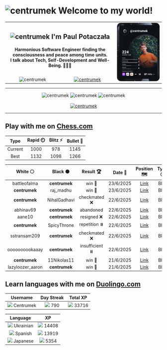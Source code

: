 <h1>
  <img
    src="https://emojis.slackmojis.com/emojis/images/1531849430/4246/blob-sunglasses.gif"
    width="30"
    alt="centrumek"
  />
  Welcome to my world!
</h1>

<table>
  <tbody>
    <tr>
      <td align="center" width="70%" colspan="2">
        <h2>
          <img
            src="https://raw.githubusercontent.com/MartinHeinz/MartinHeinz/master/wave.gif"
            width="30px"
            alt="centrumek"
          />
          I'm Paul Potaczała
        </h2>
        <h4>
          Harmonious Software Engineer finding the consciousness and peace among time units.
          <br/>
          I talk about Tech, Self-Development and Well-Being. 🌿🧘🚀
        </h4>
      </td>
      <td width="30%" rowspan="2">
        <a href="https://app.daily.dev/centrumek">
          <img
            src="./devcard.svg"
            alt="centrumek"
          />
        </a>
      </td>
    </tr>
    <tr align="center">
      <td>
        <img
          src="https://komarev.com/ghpvc/?username=centrumek&label=visitors&color=0e75b6&style=flat"
          alt="centrumek"
        >
      </td>
      <td>
        <a href="https://stackoverflow.com/users/14496012/centrumek">
          <img
            src="https://stackoverflow.com/users/flair/14496012.png?theme=dark"
            alt="centrumek"
          >
        </a>
      </td>
    </tr>
  </tbody>
</table>

---
<div align="center">
  <img 
    src="https://github-readme-stats.vercel.app/api?username=centrumek&show_icons=true&count_private=true&theme=dark&hide_border=true&hide=issues,contribs&bg_color=00000000"
    alt="centrumek"
  />
  <img
    src="https://github-readme-stats.vercel.app/api/top-langs/?username=centrumek&layout=compact&hide_border=true&theme=dark&bg_color=00000000&langs_count=6&exclude_repo=air-statistic-app"
    alt="centrumek"
  />
  <img 
    src="https://github-readme-streak-stats.herokuapp.com?user=centrumek&theme=dark&hide_border=true&background=FFFFFF00"
    alt="centrumek"
  />
  <br/>
  <br/>
  <a href="https://www.buymeacoffee.com/centrumek">
    <img
      src="https://cdn.buymeacoffee.com/buttons/v2/default-orange.png"
      height="50"
      width="210"
      alt="centrumek"
    />
  </a>
</div>

---

## Play with me on [Chess.com](https://www.chess.com/member/centrumek)

<div align="center">
<!--START_SECTION:chessStats-->
<!-- Automatically generated with https://github.com/Balastrong/chess-stats-action -->

| Type | Rapid ⏲️ | Blitz ⚡ | Bullet 🔫 |
|:---:|:---:|:---:|:---:|
| Current | 1000 | 978 | 1145 |
| Best | 1132 | 1098 | 1266 |

| White ⚪ | Black ⚫ | Result 🏆 | Date 📅 | Position 🗺️ | Type 🕕 |
|:---:|:---:|:---:|:---:|:---:|:---:|
| battleofalma | **centrumek** | win 🥇 | 23/6/2025 | <a href="http://www.ee.unb.ca/cgi-bin/tervo/fen.pl?select=2k4r/pp3p2/2p1r3/2qp1Q1p/8/6P1/PPK3P1/5R2 w - - 0 25">Link</a> | Blitz |
| **centrumek** | raj_madhu | win 🥇 | 23/6/2025 | <a href="http://www.ee.unb.ca/cgi-bin/tervo/fen.pl?select=4k3/2Q5/b3R1p1/3pKpPp/3P1P1P/8/8/8 b - - 4 54">Link</a> | Blitz |
| **centrumek** | NihalGadhavi | checkmated ❌ | 22/6/2025 | <a href="http://www.ee.unb.ca/cgi-bin/tervo/fen.pl?select=r5k1/ppp2ppp/8/1B5n/1P6/P5rP/2P2q1K/R6R w - - 2 26">Link</a> | Blitz |
| abhinav69 | **centrumek** | abandoned  | 22/6/2025 | <a href="http://www.ee.unb.ca/cgi-bin/tervo/fen.pl?select=2R5/3Q4/8/2pk4/8/2P5/1P6/2K5 b - - 0 49">Link</a> | Blitz |
| aane10 | **centrumek** | resigned ❌ | 22/6/2025 | <a href="http://www.ee.unb.ca/cgi-bin/tervo/fen.pl?select=8/1p6/p2k4/P1P2K1p/1PP5/6P1/8/8 b - - 0 43">Link</a> | Blitz |
| **centrumek** | SpicyThrone | repetition ⏸️ | 22/6/2025 | <a href="http://www.ee.unb.ca/cgi-bin/tervo/fen.pl?select=6k1/5p1p/4pQp1/3p2PP/5PK1/6R1/8/3q4 w - - 13 54">Link</a> | Blitz |
| sstransam209 | **centrumek** | checkmated ❌ | 22/6/2025 | <a href="http://www.ee.unb.ca/cgi-bin/tervo/fen.pl?select=8/2K5/kQ6/6p1/5P1p/7P/6P1/8 b - - 2 60">Link</a> | Blitz |
| oooooooookaaay | **centrumek** | insufficient ⏸️ | 22/6/2025 | <a href="http://www.ee.unb.ca/cgi-bin/tervo/fen.pl?select=2K5/8/8/8/8/5k2/8/8 b - - 0 68">Link</a> | Blitz |
| **centrumek** | 11Nikolas11 | win 🥇 | 21/6/2025 | <a href="http://www.ee.unb.ca/cgi-bin/tervo/fen.pl?select=2k5/p7/3Bp1p1/2K2p1p/2b1PP1P/6P1/8/8 b - - 0 59">Link</a> | Blitz |
| lazyloozer_aaron | **centrumek** | win 🥇 | 21/6/2025 | <a href="http://www.ee.unb.ca/cgi-bin/tervo/fen.pl?select=2kr4/2p5/8/8/4N3/P2P1p2/2P1nP2/2qK4 w - - 0 39">Link</a> | Blitz |

<!--END_SECTION:chessStats-->
</div>

## Learn languages with me on [Duolingo.com](https://www.duolingo.com/profile/Centrumek)

<div align="center">
<!--START_SECTION:duolingoStats-->
<!-- Automatically generated with https://github.com/centrumek/duolingo-readme-stats-->

| Username | Day Streak | Total XP |
|:---:|:---:|:---:|
| <img src="https://raw.githubusercontent.com/centrumek/duolingo-readme-stats/main/assets/duolingo.png" height="12"> Centrumek | <img src="https://raw.githubusercontent.com/centrumek/duolingo-readme-stats/main/assets/streakinactive.svg" height="12"> 790 | <img src="https://raw.githubusercontent.com/centrumek/duolingo-readme-stats/main/assets/xp.svg" height="12"> 33716 | <img src="https://raw.githubusercontent.com/centrumek/duolingo-readme-stats/main/assets/xp.svg" height="12"> 0 |

| Language | XP |
|:---:|:---:|
| <img src="https://raw.githubusercontent.com/centrumek/duolingo-readme-stats/main/assets/langs/ukrainian.svg" height="12"> Ukrainian | <img src="https://raw.githubusercontent.com/centrumek/duolingo-readme-stats/main/assets/xp.svg" height="12"> 14408 |
| <img src="https://raw.githubusercontent.com/centrumek/duolingo-readme-stats/main/assets/langs/spanish.svg" height="12"> Spanish | <img src="https://raw.githubusercontent.com/centrumek/duolingo-readme-stats/main/assets/xp.svg" height="12"> 13919 |
| <img src="https://raw.githubusercontent.com/centrumek/duolingo-readme-stats/main/assets/langs/japanese.svg" height="12"> Japanese | <img src="https://raw.githubusercontent.com/centrumek/duolingo-readme-stats/main/assets/xp.svg" height="12"> 5354 |

<!--END_SECTION:duolingoStats-->
</div>
<!--
**centrumek/centrumek** is a ✨ _special_ ✨ repository because its `README.md` (this file) appears on your GitHub profile.

Here are some ideas to get you started:

- 🔭 I’m currently working on ...
- 🌱 I’m currently learning ...
- 👯 I’m looking to collaborate on ...
- 🤔 I’m looking for help with ...
- 💬 Ask me about ...
- 📫 How to reach me: ...
- 😄 Pronouns: ...
- ⚡ Fun fact: ...
-->

